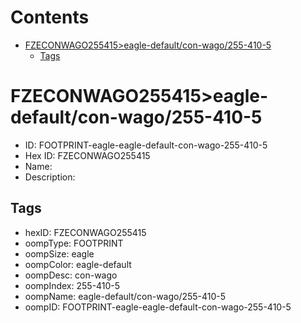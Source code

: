 



Contents
========

* [FZECONWAGO255415>eagle-default/con-wago/255-410-5](#fzeconwago255415eagle-defaultcon-wago255-410-5)
	* [Tags](#tags)

# FZECONWAGO255415>eagle-default/con-wago/255-410-5

- ID: FOOTPRINT-eagle-eagle-default-con-wago-255-410-5
- Hex ID: FZECONWAGO255415
- Name: 
- Description: 

## Tags

- hexID: FZECONWAGO255415
- oompType: FOOTPRINT
- oompSize: eagle
- oompColor: eagle-default
- oompDesc: con-wago
- oompIndex: 255-410-5
- oompName: eagle-default/con-wago/255-410-5
- oompID: FOOTPRINT-eagle-eagle-default-con-wago-255-410-5
